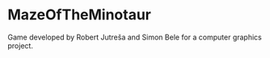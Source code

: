 # MazeOfTheMinotaur
Game developed by Robert Jutreša and Simon Bele for a computer graphics project.
